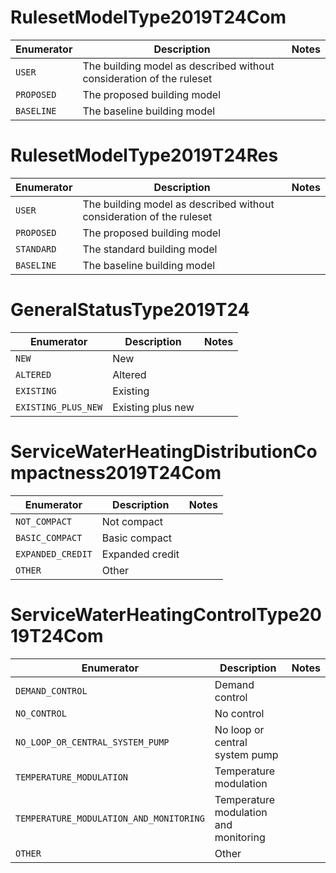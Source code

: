 # RulesetModelType2019T24Com
| Enumerator |                             Description                              | Notes |
|------------|----------------------------------------------------------------------|-------|
| `USER`     | The building model as described without consideration of the ruleset |       |
| `PROPOSED` | The proposed building model                                          |       |
| `BASELINE` | The baseline building model                                          |       |

# RulesetModelType2019T24Res
| Enumerator |                             Description                              | Notes |
|------------|----------------------------------------------------------------------|-------|
| `USER`     | The building model as described without consideration of the ruleset |       |
| `PROPOSED` | The proposed building model                                          |       |
| `STANDARD` | The standard building model                                          |       |
| `BASELINE` | The baseline building model                                          |       |

# GeneralStatusType2019T24
|     Enumerator      |    Description    | Notes |
|---------------------|-------------------|-------|
| `NEW`               | New               |       |
| `ALTERED`           | Altered           |       |
| `EXISTING`          | Existing          |       |
| `EXISTING_PLUS_NEW` | Existing plus new |       |

# ServiceWaterHeatingDistributionCompactness2019T24Com
|    Enumerator     |   Description   | Notes |
|-------------------|-----------------|-------|
| `NOT_COMPACT`     | Not compact     |       |
| `BASIC_COMPACT`   | Basic compact   |       |
| `EXPANDED_CREDIT` | Expanded credit |       |
| `OTHER`           | Other           |       |

# ServiceWaterHeatingControlType2019T24Com
|               Enumerator                |              Description              | Notes |
|-----------------------------------------|---------------------------------------|-------|
| `DEMAND_CONTROL`                        | Demand control                        |       |
| `NO_CONTROL`                            | No control                            |       |
| `NO_LOOP_OR_CENTRAL_SYSTEM_PUMP`        | No loop or central system pump        |       |
| `TEMPERATURE_MODULATION`                | Temperature modulation                |       |
| `TEMPERATURE_MODULATION_AND_MONITORING` | Temperature modulation and monitoring |       |
| `OTHER`                                 | Other                                 |       |

